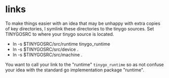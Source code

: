 # links

To make things easier with an idea that may be unhappy with extra copies
of key directories, I symlink these directories to the tinygo
sources.  Set TINYGOSRC to where your tinygo source is located.

* ln -s $TINYGOSRC/src/runtime tinygo_runtime
* ln -s $TINYGOSRC/src/device .
* ln -s $TINYGOSRC/src/machine .

You want to call your link to the "runtime" `tinygo_runtime`
so as not confuse your idea with the standard go implementation
package "runtime".